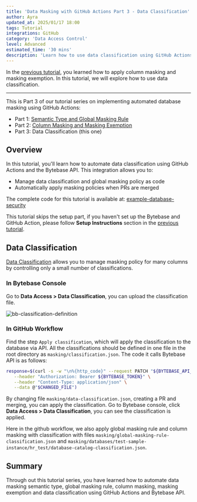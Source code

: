 ```yaml
---
title: 'Data Masking with GitHub Actions Part 3 - Data Classification'
author: Ayra
updated_at: 2025/01/17 18:00
tags: Tutorial
integrations: GitHub
category: 'Data Access Control'
level: Advanced
estimated_time: '30 mins'
description: 'Learn how to use data classification using GitHub Actions and Bytebase API'
---
```


<IncludeBlock url="/docs/share/tutorials/api-preface"></IncludeBlock>

In the [previous tutorial](/docs/tutorials/github-action-data-masking-part2), you learned how to apply column masking and masking exemption. In this tutorial, we will explore how to use data classification.

---

This is Part 3 of our tutorial series on implementing automated database masking using GitHub Actions:

- Part 1: [Semantic Type and Global Masking Rule](/docs/tutorials/github-action-data-masking-part1)
- Part 2: [Column Masking and Masking Exemption](/docs/tutorials/github-action-data-masking-part2)
- Part 3: Data Classification (this one)

## Overview

In this tutorial, you'll learn how to automate data classification using GitHub Actions and the Bytebase API. This integration allows you to:

- Manage data classification and global masking policy as code
- Automatically apply masking policies when PRs are merged

<HintBlock type="info">

The complete code for this tutorial is available at: [example-database-security](https://github.com/bytebase/example-database-security)

</HintBlock>

This tutorial skips the setup part, if you haven't set up the Bytebase and GitHub Action, please follow **Setup Instructions** section in the [previous tutorial](/docs/tutorials/github-action-data-masking-part1).

## Data Classification

[Data Classification](/docs/security/data-masking/data-classification/) allows you to manage masking policy for many columns by controlling only a small number of classifications.

### In Bytebase Console

Go to **Data Access > Data Classification**, you can upload the classification file.

![bb-classification-definition](/content/docs/tutorials/github-action-data-masking-part3/bb-classification-definition.webp)

### In GitHub Workflow

Find the step `Apply classification`, which will apply the classification to the database via API. All the classifications should be defined in one file in the root directory as `masking/classification.json`. The code it calls Bytebase API is as follows:

```bash
response=$(curl -s -w "\n%{http_code}" --request PATCH "${BYTEBASE_API_URL}/settings/bb.workspace.classification" \
   --header "Authorization: Bearer ${BYTEBASE_TOKEN}" \
   --header "Content-Type: application/json" \
   --data @"$CHANGED_FILE")
```

By changing file `masking/data-classification.json`, creating a PR and merging, you can apply the classification. Go to Bytebase console, click **Data Access > Data Classification**, you can see the classification is applied.

Here in the github workflow, we also apply global masking rule and column masking with classification with files `masking/global-masking-rule-classification.json` and `masking/databases/test-sample-instance/hr_test/database-catalog-classification.json`.

## Summary

Through out this tutorial series, you have learned how to automate data masking semantic type, global masking rule, column masking, masking exemption and data classification using GitHub Actions and Bytebase API.
